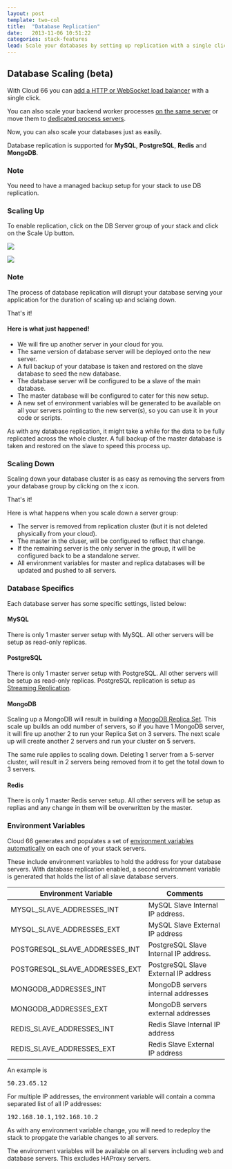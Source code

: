 ```yaml
---
layout: post
template: two-col
title:  "Database Replication"
date:   2013-11-06 10:51:22
categories: stack-features
lead: Scale your databases by setting up replication with a single click.
---
```



## Database Scaling (beta)
With Cloud 66 you can [add a HTTP or WebSocket load balancer](/stack-features/load-balancers.html) with a single click.

You can also scale your backend worker processes [on the same server](/stack-features/proc-files.html) or move them to [dedicated process servers](/stack-features/standalone-process-servers.html).

Now, you can also scale your databases just as easily.

Database replication is supported for **MySQL**, **PostgreSQL**, **Redis** and **MongoDB**.

<div class="notice">
	<h3>Note</h3>
	<p>You need to have a managed backup setup for your stack to use DB replication.</p>
</div>


### Scaling Up

To enable replication, click on the DB Server group of your stack and click on the Scale Up button.

![](http://cdn.cloud66.com/images/help/db_scaleup.png)

![](http://cdn.cloud66.com.s3.amazonaws.com/images/help/db_scaled.png)

<div class="notice notice-danger">
	<h3>Note</h3>
	<p>The process of database replication will disrupt your database serving your application for the duration of scaling up and sclaing down.</p>
</div>

That's it!

#### Here is what just happened!

- We will fire up another server in your cloud for you.
- The same version of database server will be deployed onto the new server.
- A full backup of your database is taken and restored on the slave database to seed the new database.
- The database server will be configured to be a slave of the main database.
- The master database will be configured to cater for this new setup.
- A new set of environment variables will be generated to be available on all your servers pointing to the new server(s), so you can use it in your code or scripts.

As with any database replication, it might take a while for the data to be fully replicated across the whole cluster. A full backup of the master database is taken and restored on the slave to speed this process up.

### Scaling Down
Scaling down your database cluster is as easy as removing the servers from your database group by clicking on the x icon.

That's it!

Here is what happens when you scale down a server group:

- The server is removed from replication cluster (but it is not deleted physically from your cloud).
- The master in the cluser, will be configured to reflect that change.
- If the remaining server is the only server in the group, it will be configured back to be a standalone server.
- All environment variables for master and replica databases will be updated and pushed to all servers.

### Database Specifics
Each database server has some specific settings, listed below:

#### MySQL
There is only 1 master server setup with MySQL. All other servers will be setup as read-only replicas.

#### PostgreSQL
There is only 1 master server setup with PostgreSQL. All other servers will be setup as read-only replicas. PostgreSQL replication is setup as [Streaming Replication](http://wiki.postgresql.org/wiki/Streaming_Replication).

#### MongoDB
Scaling up a MongoDB will result in building a [MongoDB Replica Set](http://docs.mongodb.org/manual/replication/). This scale up builds an odd number of servers, so if you have 1 MongoDB server, it will fire up another 2 to run your Replica Set on 3 servers. The next scale up will create another 2 servers and run your cluster on 5 servers.

The same rule applies to scaling down. Deleting 1 server from a 5-server cluster, will result in 2 servers being removed from it to get the total down to 3 servers.

#### Redis
There is only 1 master Redis server setup. All other servers will be setup as replias and any change in them will be overwritten by the master.

### Environment Variables
Cloud 66 generates and populates a set of [environment variables automatically](/stack-features/auto-generated-environment-variables.html) on each one of your stack servers.

These include environment variables to hold the address for your database servers. With database replication enabled, a second environment variable is generated that holds the list of all slave database servers.

<table class='table table-bordered table-striped'>
	<thead>
		<tr>
			<th>Environment Variable</th>
			<th>Comments</th>
		</tr>
	</thead>
	<tbody>
		<tr>
			<td>MYSQL_SLAVE_ADDRESSES_INT</td>
			<td>MySQL Slave Internal IP address.</td>
		</tr>
		<tr>
			<td>MYSQL_SLAVE_ADDRESSES_EXT</td>
			<td>MySQL Slave External IP address</td>
		</tr>
		<tr>
			<td>POSTGRESQL_SLAVE_ADDRESSES_INT</td>
			<td>PostgreSQL Slave Internal IP address.</td>
		</tr>
		<tr>
			<td>POSTGRESQL_SLAVE_ADDRESSES_EXT</td>
			<td>PostgreSQL Slave External IP address</td>
		</tr>
		<tr>
			<td>MONGODB_ADDRESSES_INT</td>
			<td>MongoDB servers internal addresses</td>
		</tr>
		<tr>
			<td>MONGODB_ADDRESSES_EXT</td>
			<td>MongoDB servers external addresses</td>
		</tr>
		<tr>
			<td>REDIS_SLAVE_ADDRESSES_INT</td>
			<td>Redis Slave Internal IP address</td>
		</tr>
		<tr>
			<td>REDIS_SLAVE_ADDRESSES_EXT</td>
			<td>Redis Slave External IP address</td>
		</tr>
	</tbody>
</table>

An example is
<pre class="terminal">
50.23.65.12
</pre>

For multiple IP addresses, the environment variable will contain a comma separated list of all IP addresses:

<pre class="terminal">
192.168.10.1,192.168.10.2
</pre>

As with any environment variable change, you will need to redeploy the stack to propgate the variable changes to all servers.

The environment variables will be available on all servers including web and database servers. This excludes HAProxy servers.